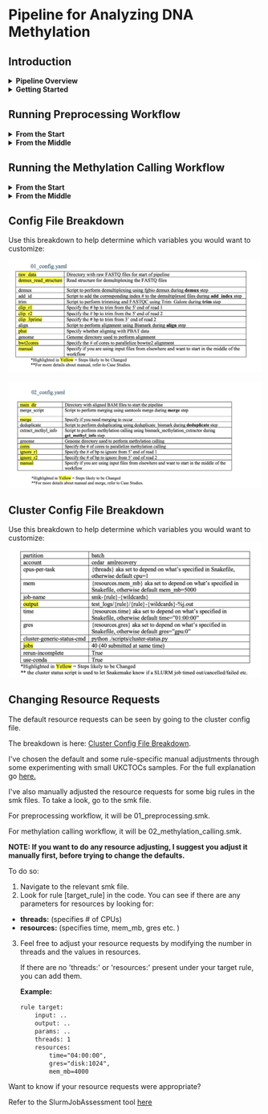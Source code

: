 # Pipeline for Analyzing DNA Methylation


## **Introduction**

<details>
<summary><b>Pipeline Overview</b></summary>
<br>
This pipeline consists of 2 Snakemake workflows. 

<br>

**1. Preprocessing Workflow**: 

    Input: PE sequencing data 
    1. Demultiplex + Adding Index (fgbio DemuxFastqs)
    2. Trim (trim galore)
    3. Align (bismarck)

**2. Methylation Calling Workflow**: 

    Input: aligned bam 
    1. Merge (by sample across sequencing runs if desired) 
    2. Deduplicate (deduplicate_bismarck)
    3. Extract methylation info (bismarck_methylation_extractor )

<br><br>
This workflow was developed by Emily Chao, using Ruslan Stroganov's scripts as the template. 
<br><br>
If you want to know in detail how this workflow was created, click [here.](https://ohsuitg-my.sharepoint.com/:w:/r/personal/chaoe_ohsu_edu/Documents/Snakemake%20AML_CLOCK%20Workflow.docx?d=w9bad47d42fa34591afd6967842272001&csf=1&web=1&e=B5pnh6)


If you do not have access to this document, please email Emily Chao (chaoe@arc.ohsu.edu). 

I **HIGHLY** recommend using this document to guide you if you're a first time user. The instructions there are way more in-depth with thorough explanations. 

</details>


<details>
<summary><b> Getting Started</b></summary>
<br>
1. Pull all files from repository: 

```
srun --time=2:00:00 --mem=20G --partition=interactive --pty /usr/bin/bash -A [account]

cd /home/exacloud/gscratch/CEDAR/[user]
git clone https://github.com/ohsu-cedar-comp-hub/AMLClock.git
cd AMLClock
```

Run ```tree``` to ensure you have all the neccessary files. 
Your output should look like this: 
```
.
├── 01_preprocessing.smk
├── 02_methylation_calling.smk
├── EXAMPLE_INPUT
│   ├── SampleSheets
│   │   └── S1_SampleSheet.csv
│   ├── data_S1_R1.fastq.gz
│   └── data_S1_R2.fastq.gz
├── README.md
├── aml_clock.yaml
├── assets
│   ├── 01_config_breakdown.png
│   ├── 02_config_breakdown.png
│   └── cluster_breakdown.png
├── config
│   ├── 01_config.yaml
│   ├── 02_config.yaml
│   └── cluster
│       └── config.v8+.yaml
└── scripts
    ├── align.sh
    ├── change_ext.sh
    ├── cluster-status.py
    ├── deduplicate.sh
    ├── demux_w_id.sh
    ├── extract_methyl.sh
    ├── merge.sh
    ├── run_pipeline.sh
    └── trim.sh

```

2. Set up the conda environment. 
```
conda env create -f aml_clock.yaml
conda activate aml_clock
cd AMLClock
```

</details>

## **Running Preprocessing Workflow**

<details>
<summary><b>From the Start</b></summary>
<br>

1. Organize input data accordingly. 

    Input data must be paired-end sequencing data ending with *_R1.fastq.gz and *_R2.fastq.gz. 
    The filename of the input data must also include an \_S#\_ somewhere aka the sample id. This is essential to match up with the expected sample sheet. All input data must be placed in a folder. 

    You must also have sample sheets to indicate which sample barcodes are expected per sample ID after demultiplexing. Sample sheets should follow the naming scheme of S#_SampleSheet.csv and placed in a SampleSheets directory inside your input data folder. 
    The content of the sample sheet must follow fgbio's guidelines: https://fulcrumgenomics.github.io/fgbio/tools/latest/DemuxFastqs.html. 
    
    NOTE: There is one key addition to the sample sheet: SAMPLE_INDEX. This was added to help with identifying files and each index is unique per sample name. 

    **A full example is in the EXAMPLE_INPUT directory.**
    <br>
    <br>

    **NOTE:** If you have files ending in *\_R1_\{something}.fastq.gz, you can use change_ext.sh located in the scripts/ to change it to the desired format. *_R1.fastq.gz. This script gets rid of the {something} so if you still wanted to keep it, put it manually in file name/use a different script. 

    ```
    ./scripts/change_ext.sh --d=[absolute path to input data directory]

    ```

<br>

2. Navigate to config/01_config.yaml. You will need to change the variables to match what you need. 
    
    These are the variables you **must** change and their required values: 
    1. **raw_data: [absolute path to input data directory]**
    2. **manual: false**

    You will also likely need to change the other variables as it is dependent on the parameters you would like to use for the demultiplexing, trimming and aligning.
    
    Refer to [Config File Breakdown](#config-file-breakdown) for more details. 

<br>

3. Navigate to config/cluster/config.v8+.yaml. 
    
    You can change the variables as needed. Most often, you may want to change the slurm account, where the output logs are going to and how the slurm jobs are named. 

    If desired, you can also change the default resources. 
    You are also able to change the resource requests per rule in the smk file. More details in [another section]. 

    Refer to Cluster Config File Breakdown [Cluster Config File Breakdown](#cluster-config-file-breakdown) for more details. 

<br>

4. Perform a Snakemake dry run to confirm that your data will be ran correctly. 
    ```
    cd AMLClock
    configfile=[absolute path to 01_config.yaml]
    snakefile=[absolute path to 01_preprocessing.smk]

    snakemake -n –-profile config/cluster/ --configfile=$configfile -s $snakefile 
    ```

    Pay close attention to the output of this dry run and check that the files Snakemake is expected to generate are correct. 

<br>

6. Now run this workflow using the launch script `scripts/run_pipeline.sh` 
    ```
    cd AMLClock
    sbatch scripts/run_pipeline.sh -c $configfile -s $snakefile

    ```


**NOTE:** If you want to run the workflow from the start, but end earlier, you would be looking to customize like this: 

```
cd AMLClock

snakemake -n –-profile config/cluster/ --configfile=$configfile -s $snakefile --until [last rule to run]

sbatch scripts/run_pipeline.sh -c $configfile -s $snakefile -u [last rule to run]

```

7. Check and monitor the workflow's progress. 

You can see how the overall workflow is proceeding by going to slurm-[sbatchjobid].out

You can see individual job progress by going to the output directory you had set in config/cluster/config.v8+.yaml. 

</details>


<details>
<summary><b>From the Middle</b></summary>
<br>

This is for when you want to run the preprocessing workflow mid-way and you do not have the files produced from the first step (demultiplexing) because they are elsewhere/not available to you. 

For this workflow, there are 2 possible scenarios: 
1. I have files demultiplexed (w/ or w/o index) that needs trimming and alignment. 
2. I have files trimmed that need alignment. 

I will address both below: 

1. Prepare your input. 
    
    Your input must match the format of the rule that you are trying to start from. 

    Start from **trim**: 

    - Input files must be in [input dir]/Demuxed. 

    - Input files must end in: *_R1.fastq.gz , *_R2.fastq.gz

    - **NOTE:** If your demuxed file name has no index and you don't have a sample sheet in hand, you will need to manually add in an index where it should be *_{INDEX}_R1.fastq.gz and \*\_{INDEX}_R2.fastq.gz. 
        Your index should be unique per sample name. So, files with the same sample name should have the same sample index. 
 

    Start from **align**: 

    - Input files must be in [input dir]/Trimmed. 

    - Input files must end in: *_R1_val_1.fq.gz , *_R2_val_2.fq.gz 

<br>

2. Adjust your config file in config/01_config.yaml as needed. 

    These are the variables you **must** change and their required values: 
    1. **raw_data: [absolute path to input dir]**
    2. **manual: true**

    Feel free to adjust the other parameters as desired for your trimming and/or aligning. 

    Refer to [Config File Breakdown](#config-file-breakdown) for more details. 

<br>

3. Adjust your cluster config file in config/cluster/config.v8+.yaml as needed. 
    If desired, you can also change the default resources. 
    You are also able to change the resource requests per rule in the smk file. More details in [Changing Resource Requests](#Changing-Resource-Requests). 

    Refer to Cluster Config File Breakdown [Cluster Config File Breakdown](#cluster-config-file-breakdown) for more details. 

4. Run dry run now. 

    ```
    cd AMLClock
    snakefile=[absolute path to 01_preprocessing.smk]
    configfile=[absolute path to 01_config.yaml]
    snakemake -n –-profile config/cluster/ --configfile=$configfile -s $snakefile 
    ```

    Pay close attention to the output snakemake generates. You should see that the rules snakemake would run are the remaining rules you need. 

<br>

4. Run the workflow now. 

    ```
    cd AMLClock
    snakefile=[absolute path to 01_preprocessing.smk]
    configfile=[absolute path to 01_config.yaml]
    sbatch scripts/run_pipeline.sh -c $configfile -s $snakefile

    ```
5. Check and monitor the workflow's progress. 
You can see how the overall workflow is proceeding by going to slurm-[sbatchjobid].out
You can see individual job progress by going to the output directory you had set in config/cluster/config.v8+.yaml. 

</details>

## **Running the Methylation Calling Workflow**

<details>
<summary><b>From the Start</b></summary>
<br>
This workflow is very similar to the Preprocessing Workflow. 

1. Organize input data accordingly. 

    Input data must be aligned bam data ending with *_R1_val_1_bismark_bt2_pe.bam. 
    
<br>

2. Navigate to config/02_config.yaml. You will need to change the variables to match what you need. 
    
    These are the variables you **must** change and their required values: 
    1. **main_dir: [absolute path to input data directory]**
    2. **manual: false**
    3. **merge: true OR false**

    NOTE: You will specify whether you want merging to occur here. Merging occur before deduplication and extraction methylation informtion. It will merge by sample name and sample index and will return {sample_name}_{sample_index}_R1_val_1_bismark_bt2_pe.bam. 

    You will also likely need to change the other variables as it is dependent on the parameters you would like to use for the deduplicating and extracting methylation information. Refer to [Config File Breakdown](#config-file-breakdown) for more details. 

    **NOTE:** If you are running this workflow right after running the preprocessing workflow, your config[main_dir] = [absolute path to Aligned_paired directory]

<br>

3. Navigate to config/cluster/config.v8+.yaml. 
    
    You can change the variables as needed. Most often, you may want to change the slurm account, where the output logs are going to and how the slurm jobs are named. 

    If desired, you can also change the default resources. 
    You are also able to change the resource requests per rule in the smk file. More details in [Changing Resource Requests](#Changing-Resource-Requests). 

    Refer to Cluster Config File Breakdown [Cluster Config File Breakdown](#cluster-config-file-breakdown) for more details. 

<br>

4. Perform a Snakemake dry run to confirm that your data will be ran correctly. 
    ```
    cd AMLClock
    configfile=[absolute path to 02_config.yaml]
    snakefile=[absolute path to 02_methylation_calling.smk]

    snakemake -n –-profile config/cluster/ --configfile=$configfile -s $snakefile 
    ```

    Pay close attention to the output of this dry run and check that the files Snakemake is expected to generate are correct. 

<br>

6. Now run this workflow using the launch script `scripts/run_pipeline.sh` 
    ```
    cd AMLClock
    sbatch scripts/run_pipeline.sh -c $configfile -s $snakefile

    ```

NOTE: If you want to run the workflow from the start, but end earlier, you would be looking to customize like this: 

```
cd AMLClock

snakemake -n –-profile config/cluster/ --configfile=$configfile -s $snakefile --until [last rule to run]

sbatch scripts/run_pipeline.sh -c $configfile -s $snakefile -u [last rule to run]

```

7. Check and monitor the workflow's progress. 
You can see how the overall workflow is proceeding by going to slurm-[sbatchjobid].out
You can see individual job progress by going to the output directory you had set in config/cluster/config.v8+.yaml. 

</details>


<details>
<summary><b>From the Middle</b></summary>
<br>

This is for when you want to start running the methylation calling workflow mid-way. 

The only way this would occur for this workflow is for when you have deduplicated files but do not have your aligned files. 


**Example**: I have output files that have been deduplicated. I only need to extract methylation information from them. 

1. Prepare your input. 

    Start from **deduplicate**: 

    - Input files must be in [input dir]/Deduplicated. 

    - Input files must end in: *_R1_val_1_bismark_bt2_pe.deduplicated.bam. 

<br>

2. Adjust your config file in config/02_config.yaml as needed. 

    These are the variables you **must** change and their required values: 
    1. **main_dir: [absolute path to input dir]**
    2. **manual: true** 
    3. **merge: false**

    Feel free to adjust the other parameters as desired for methylation calling. 

    Refer to [Config File Breakdown](#config-file-breakdown) for more details. 

<br>

3. Adjust your cluster config file in config/cluster/config.v8+.yaml as needed. 
    
    If desired, you can also change the default resources. 
    You are also able to change the resource requests per rule in the smk file. More details in [Changing Resource Requests](#Changing-Resource-Requests). 

    Refer to Cluster Config File Breakdown [Cluster Config File Breakdown](#cluster-config-file-breakdown) for more details. 

4. Run dry run now. 

    ```
    cd AMLClock
    snakefile=[absolute path to 02_preprocessing.smk]
    configfile=[absolute path to 02_config.yaml]
    snakemake -n –-profile config/cluster/ --configfile=$configfile -s $snakefile 
    ```

    Pay close attention to the output snakemake generates. You should see that the rules snakemake would run are the remaining rules you need. In this case, it should only run all and get_methyl_info rules. 

<br>

4. Run the workflow now. 

    ```
    cd AMLClock
    snakefile=[absolute path to 02_preprocessing.smk]
    configfile=[absolute path to 02_config.yaml]
    sbatch scripts/run_pipeline.sh -c $configfile -s $snakefile

    ```
5. Check and monitor the workflow's progress. 
You can see how the overall workflow is proceeding by going to slurm-[sbatchjobid].out
You can see individual job progress by going to the output directory you had set in config/cluster/config.v8+.yaml. 

</details>



## Config File Breakdown 

Use this breakdown to help determine which variables you would want to customize: 

![image.png](assets/01_config_breakdown.png)

![image.png](assets/02_config_breakdown.png)

## Cluster Config File Breakdown 

Use this breakdown to help determine which variables you would want to customize: 
![image.png](assets/cluster_breakdown.png)


## Changing Resource Requests 

The default resource requests can be seen by going to the cluster config file. 

The breakdown is here: [Cluster Config File Breakdown](#cluster-config-file-breakdown). 

I've chosen the default and some rule-specific manual adjustments through some experimenting with small UKCTOCs samples. 
For the full explanation go [here.](https://ohsuitg-my.sharepoint.com/:w:/r/personal/chaoe_ohsu_edu/Documents/Snakemake%20AML_CLOCK%20Workflow.docx?d=w9bad47d42fa34591afd6967842272001&csf=1&web=1&e=B5pnh6)

I've also manually adjusted the resource requests for some big rules in the smk files. To take a look, go to the smk file. 

For preprocessing workflow, it will be 01_preprocessing.smk. 

For methylation calling workflow, it will be 02_methylation_calling.smk. 


**NOTE: If you want to do any resource adjusting, I suggest you adjust it manually first, before trying to change the defaults.** 

To do so: 
1. Navigate to the relevant smk file. 
2. Look for rule [target_rule] in the code. You can see if there are any parameters for resources by looking for: 
- **threads:** (specifies # of CPUs) 
- **resources:** (specifies time, mem_mb, gres etc. )
3. Feel free to adjust your resource requests by modifying the number in threads and the values in resources. 
    
    If there are no 'threads:' or 'resources:' present under your target rule, you can add them. 


    **Example:**
    ```
    rule target: 
        input: ..
        output: ..
        params: ..
        threads: 1
        resources: 
            time="04:00:00",
            gres="disk:1024", 
            mem_mb=4000  
    ```

Want to know if your resource requests were appropriate? 

Refer to the SlurmJobAssessment tool [here](https://github.com/ohsu-cedar-comp-hub/SlurmStats)

